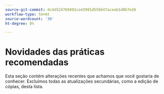 ```yaml
---
source-git-commit: dc4d524769492ca43991d556647aceab1d8b7e26
workflow-type: tm+mt
source-wordcount: '30'
ht-degree: 0%

---
```

# Novidades das práticas recomendadas

Esta seção contém alterações recentes que achamos que você gostaria de conhecer. Excluímos todas as atualizações secundárias, como a edição de cópias, desta lista.<!-- year_group -->
